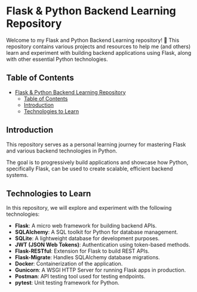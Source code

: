 # Flask & Python Backend Learning Repository

Welcome to my Flask and Python Backend Learning repository! 🚀 This repository contains various projects and resources to help me (and others) learn and experiment with building backend applications using Flask, along with other essential Python technologies.

## Table of Contents

- [Flask \& Python Backend Learning Repository](#flask--python-backend-learning-repository)
  - [Table of Contents](#table-of-contents)
  - [Introduction](#introduction)
  - [Technologies to Learn](#technologies-to-learn)

## Introduction

This repository serves as a personal learning journey for mastering Flask and various backend technologies in Python.

The goal is to progressively build applications and showcase how Python, specifically Flask, can be used to create scalable, efficient backend systems.

## Technologies to Learn

In this repository, we will explore and experiment with the following technologies:

- **Flask**: A micro web framework for building backend APIs.
- **SQLAlchemy**: A SQL toolkit for Python for database management.
- **SQLite**: A lightweight database for development purposes.
- **JWT (JSON Web Tokens)**: Authentication using token-based methods.
- **Flask-RESTful**: Extension for Flask to build REST APIs.
- **Flask-Migrate**: Handles SQLAlchemy database migrations.
- **Docker**: Containerization of the application.
- **Gunicorn**: A WSGI HTTP Server for running Flask apps in production.
- **Postman**: API testing tool used for testing endpoints.
- **pytest**: Unit testing framework for Python.
